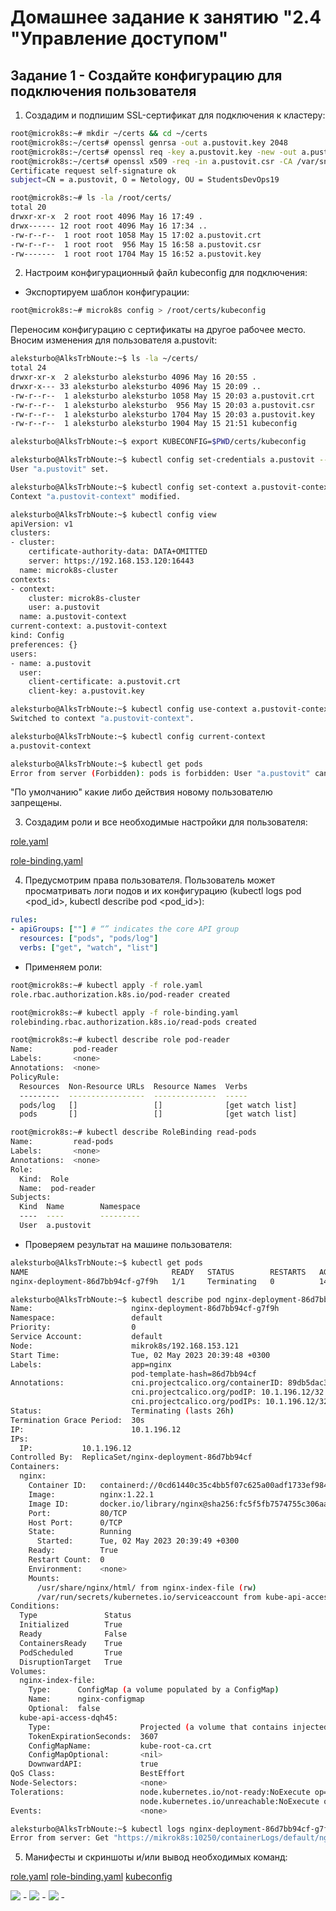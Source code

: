 # Домашнее задание к занятию "2.4 "Управление доступом"

## Задание 1 - Создайте конфигурацию для подключения пользователя

1. Создадим и подпишим SSL-сертификат для подключения к кластеру:

```bash
root@microk8s:~# mkdir ~/certs && cd ~/certs
root@microk8s:~/certs# openssl genrsa -out a.pustovit.key 2048
root@microk8s:~/certs# openssl req -key a.pustovit.key -new -out a.pustovit.csr -subj "/CN=a.pustovit/O=Netology/OU=StudentsDevOps19"
root@microk8s:~/certs# openssl x509 -req -in a.pustovit.csr -CA /var/snap/microk8s/5219/certs/ca.crt -CAkey /var/snap/microk8s/5219/certs/ca.key -CAcreateserial -out a.pustovit.crt -days 365
Certificate request self-signature ok
subject=CN = a.pustovit, O = Netology, OU = StudentsDevOps19

root@microk8s:~# ls -la /root/certs/
total 20
drwxr-xr-x  2 root root 4096 May 16 17:49 .
drwx------ 12 root root 4096 May 16 17:34 ..
-rw-r--r--  1 root root 1058 May 15 17:02 a.pustovit.crt
-rw-r--r--  1 root root  956 May 15 16:58 a.pustovit.csr
-rw-------  1 root root 1704 May 15 16:52 a.pustovit.key

```

2. Настроим конфигурационный файл kubeconfig для подключения:

- Экспортируем шаблон конфигурации:

```bash
root@microk8s:~# microk8s config > /root/certs/kubeconfig
```

Переносим конфигурацию с сертификаты на другое рабочее место. Вносим изменения для пользователя a.pustovit:

```bash
aleksturbo@AlksTrbNoute:~$ ls -la ~/certs/
total 24
drwxr-xr-x  2 aleksturbo aleksturbo 4096 May 16 20:55 .
drwxr-x--- 33 aleksturbo aleksturbo 4096 May 15 20:09 ..
-rw-r--r--  1 aleksturbo aleksturbo 1058 May 15 20:03 a.pustovit.crt
-rw-r--r--  1 aleksturbo aleksturbo  956 May 15 20:03 a.pustovit.csr
-rw-r--r--  1 aleksturbo aleksturbo 1704 May 15 20:03 a.pustovit.key
-rw-r--r--  1 aleksturbo aleksturbo 1904 May 15 21:51 kubeconfig

aleksturbo@AlksTrbNoute:~$ export KUBECONFIG=$PWD/certs/kubeconfig

aleksturbo@AlksTrbNoute:~$ kubectl config set-credentials a.pustovit --client-certificate=certs/a.pustovit.crt --client-key=certs/a.pustovit.key
User "a.pustovit" set.

aleksturbo@AlksTrbNoute:~$ kubectl config set-context a.pustovit-context --cluster=microk8s-cluster --user=a.pustovit
Context "a.pustovit-context" modified.

aleksturbo@AlksTrbNoute:~$ kubectl config view
apiVersion: v1
clusters:
- cluster:
    certificate-authority-data: DATA+OMITTED
    server: https://192.168.153.120:16443
  name: microk8s-cluster
contexts:
- context:
    cluster: microk8s-cluster
    user: a.pustovit
  name: a.pustovit-context
current-context: a.pustovit-context
kind: Config
preferences: {}
users:
- name: a.pustovit
  user:
    client-certificate: a.pustovit.crt
    client-key: a.pustovit.key

aleksturbo@AlksTrbNoute:~$ kubectl config use-context a.pustovit-context
Switched to context "a.pustovit-context".

aleksturbo@AlksTrbNoute:~$ kubectl config current-context
a.pustovit-context

aleksturbo@AlksTrbNoute:~$ kubectl get pods
Error from server (Forbidden): pods is forbidden: User "a.pustovit" cannot list resource "pods" in API group "" in the namespace "default"
```

"По умолчанию" какие либо действия новому пользователю запрещены.

3. Создадим роли и все необходимые настройки для пользователя:

[role.yaml](/kubernetes/role.yaml)

[role-binding.yaml](/kubernetes/role-binding.yaml)

4. Предусмотрим права пользователя. Пользователь может просматривать логи подов и их конфигурацию (kubectl logs pod <pod_id>, kubectl describe pod <pod_id>):

```yaml
rules:
- apiGroups: [""] # “” indicates the core API group
  resources: ["pods", "pods/log"]
  verbs: ["get", "watch", "list"]
```

- Применяем роли:

```bash
root@microk8s:~# kubectl apply -f role.yaml
role.rbac.authorization.k8s.io/pod-reader created

root@microk8s:~# kubectl apply -f role-binding.yaml
rolebinding.rbac.authorization.k8s.io/read-pods created

root@microk8s:~# kubectl describe role pod-reader
Name:         pod-reader
Labels:       <none>
Annotations:  <none>
PolicyRule:
  Resources  Non-Resource URLs  Resource Names  Verbs
  ---------  -----------------  --------------  -----
  pods/log   []                 []              [get watch list]
  pods       []                 []              [get watch list]

root@microk8s:~# kubectl describe RoleBinding read-pods
Name:         read-pods
Labels:       <none>
Annotations:  <none>
Role:
  Kind:  Role
  Name:  pod-reader
Subjects:
  Kind  Name        Namespace
  ----  ----        ---------
  User  a.pustovit

```

- Проверяем результат на машине пользователя:

```bash
aleksturbo@AlksTrbNoute:~$ kubectl get pods
NAME                                READY   STATUS        RESTARTS   AGE
nginx-deployment-86d7bb94cf-g7f9h   1/1     Terminating   0          14d

aleksturbo@AlksTrbNoute:~$ kubectl describe pod nginx-deployment-86d7bb94cf-g7f9h
Name:                      nginx-deployment-86d7bb94cf-g7f9h
Namespace:                 default
Priority:                  0
Service Account:           default
Node:                      mikrok8s/192.168.153.121
Start Time:                Tue, 02 May 2023 20:39:48 +0300
Labels:                    app=nginx
                           pod-template-hash=86d7bb94cf
Annotations:               cni.projectcalico.org/containerID: 89db5dac3f0dd91f44db238d8990847ede98af33858372ba848362185923f3d6
                           cni.projectcalico.org/podIP: 10.1.196.12/32
                           cni.projectcalico.org/podIPs: 10.1.196.12/32
Status:                    Terminating (lasts 26h)
Termination Grace Period:  30s
IP:                        10.1.196.12
IPs:
  IP:           10.1.196.12
Controlled By:  ReplicaSet/nginx-deployment-86d7bb94cf
Containers:
  nginx:
    Container ID:   containerd://0cd61440c35c4bb5f07c625a00adf1733ef984909c4093283f2efa45ea76e6fe
    Image:          nginx:1.22.1
    Image ID:       docker.io/library/nginx@sha256:fc5f5fb7574755c306aaf88456ebfbe0b006420a184d52b923d2f0197108f6b7
    Port:           80/TCP
    Host Port:      0/TCP
    State:          Running
      Started:      Tue, 02 May 2023 20:39:49 +0300
    Ready:          True
    Restart Count:  0
    Environment:    <none>
    Mounts:
      /usr/share/nginx/html/ from nginx-index-file (rw)
      /var/run/secrets/kubernetes.io/serviceaccount from kube-api-access-dqh45 (ro)
Conditions:
  Type               Status
  Initialized        True
  Ready              False
  ContainersReady    True
  PodScheduled       True
  DisruptionTarget   True
Volumes:
  nginx-index-file:
    Type:      ConfigMap (a volume populated by a ConfigMap)
    Name:      nginx-configmap
    Optional:  false
  kube-api-access-dqh45:
    Type:                    Projected (a volume that contains injected data from multiple sources)
    TokenExpirationSeconds:  3607
    ConfigMapName:           kube-root-ca.crt
    ConfigMapOptional:       <nil>
    DownwardAPI:             true
QoS Class:                   BestEffort
Node-Selectors:              <none>
Tolerations:                 node.kubernetes.io/not-ready:NoExecute op=Exists for 300s
                             node.kubernetes.io/unreachable:NoExecute op=Exists for 300s
Events:                      <none>

aleksturbo@AlksTrbNoute:~$ kubectl logs nginx-deployment-86d7bb94cf-g7f9h
Error from server: Get "https://mikrok8s:10250/containerLogs/default/nginx-deployment-86d7bb94cf-g7f9h/nginx": dial tcp: lookup mikrok8s on 127.0.0.53:53: server misbehaving
```

5. Манифесты и скриншоты и/или вывод необходимых команд:

[role.yaml](/kubernetes/role.yaml)
[role-binding.yaml](/kubernetes/role-binding.yaml)
[kubeconfig](/kubernetes/kubeconfig)

<img src="img/HW 12.9 MicroK8S Role ssl.png"/>
-
<img src="img/HW 12.9 MicroK8S Role RBAC.png"/>
-
<img src="img/HW 12.9 MicroK8S Role 1.png"/>
-
